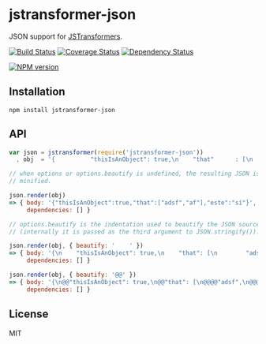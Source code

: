 # jstransformer-json

JSON support for [JSTransformers](http://github.com/jstransformers).

[![Build Status](https://img.shields.io/travis/jstransformers/jstransformer-json/master.svg)](https://travis-ci.org/jstransformers/jstransformer-json)
[![Coverage Status](https://img.shields.io/codecov/c/github/jstransformers/jstransformer-json/master.svg)](https://codecov.io/gh/jstransformers/jstransformer-json)
[![Dependency Status](https://img.shields.io/david/jstransformers/jstransformer-json/master.svg)](http://david-dm.org/jstransformers/jstransformer-json)

[![NPM version](https://img.shields.io/npm/v/jstransformer-json.svg)](https://www.npmjs.org/package/jstransformer-json)

## Installation

    npm install jstransformer-json

## API

```js
var json = jstransformer(require('jstransformer-json'))
  , obj  = '{          "thisIsAnObject": true,\n    "that"      : [\n        "adsf","af"\n       ],\n    "este": "sí"\n}'

// when options or options.beautify is undefined, the resulting JSON is
// minified.

json.render(obj)
=> { body: '{"thisIsAnObject":true,"that":["adsf","af"],"este":"sí"}',
     dependencies: [] }

// options.beautify is the indentation used to beautify the JSON source
// (internally it is passed as the third argument to JSON.stringify()).

json.render(obj, { beautify: '    ' })
=> { body: '{\n    "thisIsAnObject": true,\n    "that": [\n        "adsf",\n        "af"\n    ],\n    "este": "sí"\n}',
     dependencies: [] }

json.render(obj, { beautify: '@@' })
=> { body: '{\n@@"thisIsAnObject": true,\n@@"that": [\n@@@@"adsf",\n@@@@"af"\n@@],\n@@"este": "sí"\n}',
     dependencies: [] }
```

## License

MIT
